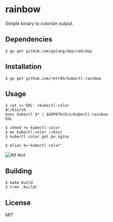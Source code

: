 # rainbow

Simple binary to colorize output.

## Dependencies

    $ go get github.com/golang/dep/cmd/dep

## Installation

    $ go get github.com/retr0h/kubectl-rainbow

## Usage

    $ cat <<'EOL' >kubectl-color
    #!/bin/sh
    exec kubectl $* | $GOPATH/bin/kubectl-rainbow
    EOL

    $ chmod +x kubectl-color
    $ mv kubectl-color ~/bin/
    $ kubectl color get po nginx

    $ alias k='kubectl color'

![Alt text](img/rainbow.png?raw=true "Rainbow")

## Building

    $ make build
    $ tree .build/

## License

MIT

